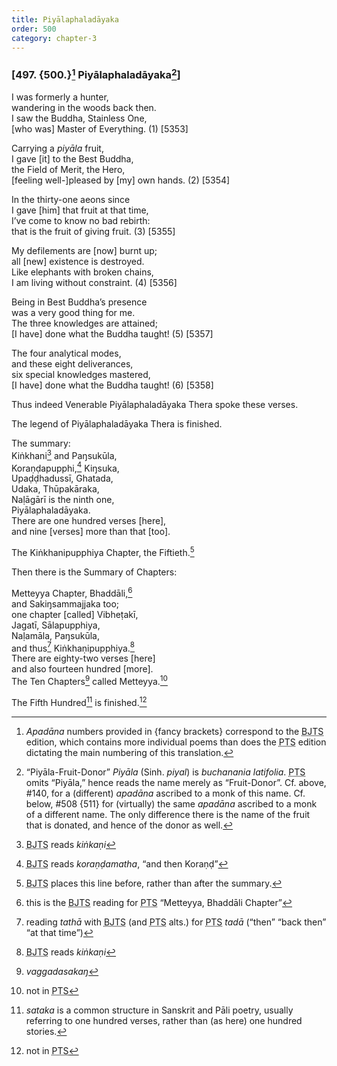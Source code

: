```yaml
---
title: Piyālaphaladāyaka
order: 500
category: chapter-3
---
```


### \[497. {500.}[^1] Piyālaphaladāyaka[^2]\]

I was formerly a hunter,  
wandering in the woods back then.  
I saw the Buddha, Stainless One,  
\[who was\] Master of Everything. (1) \[5353\]

Carrying a *piyāla* fruit,  
I gave \[it\] to the Best Buddha,  
the Field of Merit, the Hero,  
\[feeling well-\]pleased by \[my\] own hands. (2) \[5354\]

In the thirty-one aeons since  
I gave \[him\] that fruit at that time,  
I’ve come to know no bad rebirth:  
that is the fruit of giving fruit. (3) \[5355\]

My defilements are \[now\] burnt up;  
all \[new\] existence is destroyed.  
Like elephants with broken chains,  
I am living without constraint. (4) \[5356\]

Being in Best Buddha’s presence  
was a very good thing for me.  
The three knowledges are attained;  
\[I have\] done what the Buddha taught! (5) \[5357\]

The four analytical modes,  
and these eight deliverances,  
six special knowledges mastered,  
\[I have\] done what the Buddha taught! (6) \[5358\]

Thus indeed Venerable Piyālaphaladāyaka Thera spoke these verses.

The legend of Piyālaphaladāyaka Thera is finished.

The summary:  
Kiṅkhani[^3] and Paŋsukūla,  
Koraṇḍapupphi,[^4] Kiŋsuka,  
Upaḍḍhadussī, Ghatada,  
Udaka, Thūpakāraka,  
Naḷāgārī is the ninth one,  
Piyālaphaladāyaka.  
There are one hundred verses \[here\],  
and nine \[verses\] more than that \[too\].

The Kiṅkhanipupphiya Chapter, the Fiftieth.[^5]

Then there is the Summary of Chapters:

Metteyya Chapter, Bhaddāli,[^6]  
and Sakiŋsammajjaka too;  
one chapter \[called\] Vibheṭakī,  
Jagatī, Sālapupphiya,  
Naḷamāla, Paŋsukūla,  
and thus[^7] Kiṅkhaṇipupphiya.[^8]  
There are eighty-two verses \[here\]  
and also fourteen hundred \[more\].  
The Ten Chapters[^9] called Metteyya.[^10]

The Fifth Hundred[^11] is finished.[^12]

[^1]: *Apadāna* numbers provided in {fancy brackets} correspond to the <abbr title="Buddha Jayanthi Tripitaka Series">BJTS</abbr> edition, which contains more individual poems than does the <abbr title="Pali Text Society">PTS</abbr> edition dictating the main numbering of this translation.

[^2]: “Piyāla-Fruit-Donor” *Piyāla* (Sinh. *piyal*) is *buchanania latifolia*. <abbr title="Pali Text Society">PTS</abbr> omits “Piyāla,” hence reads the name merely as “Fruit-Donor”. Cf. above, \#140, for a (different) *apadāna* ascribed to a monk of this name. Cf. below, \#508 {511} for (virtually) the same *apadāna* ascribed to a monk of a different name. The only difference there is the name of the fruit that is donated, and hence of the donor as well.

[^3]: <abbr title="Buddha Jayanthi Tripitaka Series">BJTS</abbr> reads *kiṅkaṇi*

[^4]: <abbr title="Buddha Jayanthi Tripitaka Series">BJTS</abbr> reads *koraṇḍamatha*, “and then Koraṇḍ”

[^5]: <abbr title="Buddha Jayanthi Tripitaka Series">BJTS</abbr> places this line before, rather than after the summary.

[^6]: this is the <abbr title="Buddha Jayanthi Tripitaka Series">BJTS</abbr> reading for <abbr title="Pali Text Society">PTS</abbr> “Metteyya, Bhaddāli Chapter”

[^7]: reading *tathā* with <abbr title="Buddha Jayanthi Tripitaka Series">BJTS</abbr> (and <abbr title="Pali Text Society">PTS</abbr> alts.) for <abbr title="Pali Text Society">PTS</abbr> *tadā* (“then” “back then” “at that time”)

[^8]: <abbr title="Buddha Jayanthi Tripitaka Series">BJTS</abbr> reads *kiṅkaṇi*

[^9]: *vaggadasakaŋ*

[^10]: not in <abbr title="Pali Text Society">PTS</abbr>

[^11]: *sataka* is a common structure in Sanskrit and Pāli poetry, usually referring to one hundred verses, rather than (as here) one hundred stories.

[^12]: not in <abbr title="Pali Text Society">PTS</abbr>
